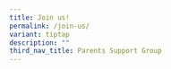 ```yaml
---
title: Join us!
permalink: /join-us/
variant: tiptap
description: ""
third_nav_title: Parents Support Group
---
```

